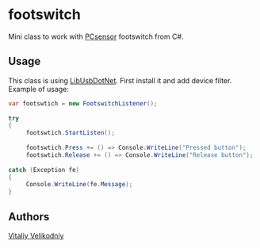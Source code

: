 footswitch
==========

Mini class to work with [PCsensor][1] footswitch from C#.

Usage
-----

This class is using [LibUsbDotNet][2]. First install it and add device filter.
Example of usage:

```cs
var footswtich = new FootswitchListener();
 
try
{
     footswtich.StartListen();
 
     footswtich.Press += () => Console.WriteLine("Pressed button");
     footswtich.Release += () => Console.WriteLine("Release button");
 
catch (Exception fe)
{
     Console.WriteLine(fe.Message);
}
```


Authors
-------
[Vitaliy Velikodniy](mailto:vitaliy@velikodniy.name)

[1]: http://www.pcsensor.com/index.php?_a=viewCat&catId=2
[2]: http://libusbdotnet.sourceforge.net/V2/Index.html
